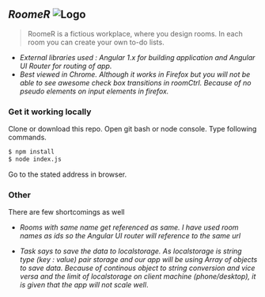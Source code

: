 ## *RoomeR* ![Logo](images/GeoLocation.png?raw=true )
> RoomeR is a fictious workplace, where you design rooms.
> In each room you can create your own to-do lists.
- *External libraries used : Angular 1.x for building application and Angular UI Router for routing of app.*
- *Best viewed in Chrome. Although it works in Firefox but you will not be able to see awesome check box transitions in roomCtrl. Because of no pseudo elements on input elements in firefox.*

### Get it working locally
Clone or download this repo. Open git bash or node console. Type following commands.
```sh
$ npm install
$ node index.js
```
Go to the stated address in browser.

### Other
There are few shortcomings as well

- *Rooms with same name get referenced as same. I have used room names as ids so the Angular UI router will reference to the same url*

- *Task says to save the data to localstorage. As localstorage is string type (key : value) pair storage and our app will be using Array of objects to save data. 
	Because of continous object to string conversion and vice versa and the limit of localstorage on client machine (phone/desktop), it is given that the app will not scale well*.

